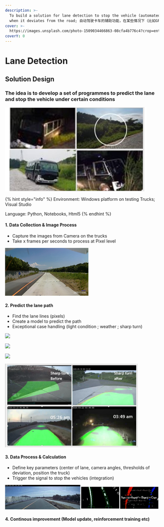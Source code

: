 ```yaml
---
description: >-
  To build a solution for lane detection to stop the vehicle (automated driving)
  when it deviates from the road; 自动驾驶卡车的辅助功能，在某些情况下（比如GPS信号弱）停止测试中的车辆以避免碰撞
cover: >-
  https://images.unsplash.com/photo-1509034466863-08cfa4b776c4?crop=entropy&cs=srgb&fm=jpg&ixid=MnwxOTcwMjR8MHwxfHNlYXJjaHw3fHxsYW5lfGVufDB8fHx8MTY0OTgxNjY0NQ&ixlib=rb-1.2.1&q=85
coverY: 0
---
```


# Lane Detection

## Solution Design

### The idea is to develop a set of programmes to predict the lane and stop the vehicle under certain conditions

![](../.gitbook/assets/image.png)

{% hint style="info" %}
Environment:  Windows platform on testing Trucks; Visual Studio

Language: Python, Notebooks, Html5
{% endhint %}

#### 1. Data Collection & Image Process

* Capture the images from Camera on the trucks
* Take x frames per seconds to process at Pixel level

![](<../.gitbook/assets/image (1).png>)

#### 2. Predict the lane path

* Find the lane lines (pixels)
* Create a model to predict the path
* Exceptional case handling (light condition ;  weather ; sharp turn)

![](../.gitbook/assets/1\_8Ad83Bjglm4UbyekDSpUXw.png)

![](../.gitbook/assets/1\_Jtis7YWHs6FdRtWQrQjA-A.jpeg)

![](../.gitbook/assets/1\_UXc1hiGAOs4t2i1F6iVVMQ.jpeg)

![](<../.gitbook/assets/image (2).png>)

#### 3. Data Process & Calculation&#x20;

* Define key parameters (center of lane, camera angles, thresholds of deviation, position the truck)
* Trigger the signal to stop the vehicles (integration)

![](<../.gitbook/assets/image (3).png>)

#### 4. Continous improvement (Model update, reinforcement training etc) &#x20;
